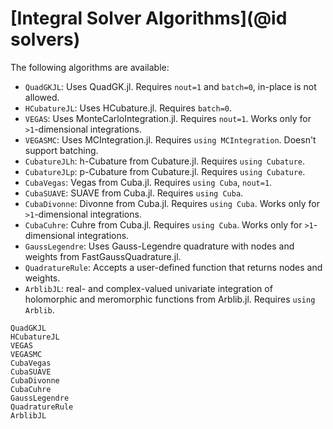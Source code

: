 # [Integral Solver Algorithms](@id solvers)

The following algorithms are available:

  - `QuadGKJL`: Uses QuadGK.jl. Requires `nout=1` and `batch=0`, in-place is not allowed.
  - `HCubatureJL`: Uses HCubature.jl. Requires `batch=0`.
  - `VEGAS`: Uses MonteCarloIntegration.jl. Requires `nout=1`. Works only for
    `>1`-dimensional integrations.
  - `VEGASMC`: Uses MCIntegration.jl. Requires `using MCIntegration`. Doesn't support batching.
  - `CubatureJLh`: h-Cubature from Cubature.jl. Requires `using Cubature`.
  - `CubatureJLp`: p-Cubature from Cubature.jl. Requires `using Cubature`.
  - `CubaVegas`: Vegas from Cuba.jl. Requires `using Cuba`, `nout=1`.
  - `CubaSUAVE`: SUAVE from Cuba.jl. Requires `using Cuba`.
  - `CubaDivonne`: Divonne from Cuba.jl. Requires `using Cuba`. Works only for `>1`-dimensional integrations.
  - `CubaCuhre`: Cuhre from Cuba.jl. Requires `using Cuba`. Works only for `>1`-dimensional integrations.
  - `GaussLegendre`: Uses Gauss-Legendre quadrature with nodes and weights from FastGaussQuadrature.jl.
  - `QuadratureRule`: Accepts a user-defined function that returns nodes and weights.
  - `ArblibJL`: real- and complex-valued univariate integration of holomorphic
    and meromorphic functions from Arblib.jl. Requires `using Arblib`.

```@docs
QuadGKJL
HCubatureJL
VEGAS
VEGASMC
CubaVegas
CubaSUAVE
CubaDivonne
CubaCuhre
GaussLegendre
QuadratureRule
ArblibJL
```
